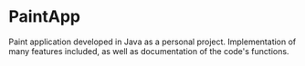 # PaintApp
Paint application developed in Java as a personal project. Implementation of many features included, as well as documentation of the code's functions.
